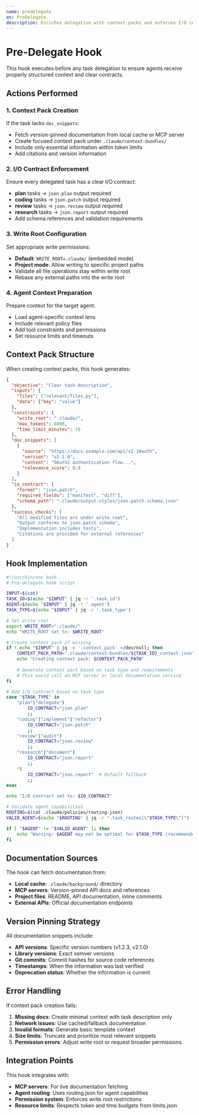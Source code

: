 ```yaml
---
name: predelegate  
on: PreDelegate
description: Enriches delegation with context packs and enforces I/O contracts
---
```


# Pre-Delegate Hook

This hook executes before any task delegation to ensure agents receive properly structured context and clear contracts.

## Actions Performed

### 1. Context Pack Creation
If the task lacks `doc_snippets`:
- Fetch version-pinned documentation from local cache or MCP server
- Create focused context pack under `.claude/context-bundles/`
- Include only essential information within token limits
- Add citations and version information

### 2. I/O Contract Enforcement
Ensure every delegated task has a clear I/O contract:
- **plan** tasks → `json.plan` output required
- **coding** tasks → `json.patch` output required  
- **review** tasks → `json.review` output required
- **research** tasks → `json.report` output required
- Add schema references and validation requirements

### 3. Write Root Configuration
Set appropriate write permissions:
- **Default**: `WRITE_ROOT=.claude/` (embedded mode)
- **Project mode**: Allow writing to specific project paths
- Validate all file operations stay within write root
- Rebase any external paths into the write root

### 4. Agent Context Preparation
Prepare context for the target agent:
- Load agent-specific context lens
- Include relevant policy files
- Add tool constraints and permissions
- Set resource limits and timeouts

## Context Pack Structure

When creating context packs, this hook generates:

```json
{
  "objective": "Clear task description",
  "inputs": {
    "files": ["relevant/files.py"],
    "data": {"key": "value"}
  },
  "constraints": {
    "write_root": ".claude/",
    "max_tokens": 6000,
    "time_limit_minutes": 10
  },
  "doc_snippets": [
    {
      "source": "https://docs.example.com/api/v2.1#auth",
      "version": "v2.1.0",
      "content": "OAuth2 authentication flow...",
      "relevance_score": 0.9
    }
  ],
  "io_contract": {
    "format": "json.patch",
    "required_fields": ["manifest", "diff"],
    "schema_path": ".claude/output-styles/json.patch.schema.json"
  },
  "success_checks": [
    "All modified files are under write_root",
    "Output conforms to json.patch schema", 
    "Implementation includes tests",
    "Citations are provided for external references"
  ]
}
```

## Hook Implementation

```bash
#!/usr/bin/env bash
# Pre-delegate hook script

INPUT=$(cat)
TASK_ID=$(echo "$INPUT" | jq -r '.task_id')
AGENT=$(echo "$INPUT" | jq -r '.agent')
TASK_TYPE=$(echo "$INPUT" | jq -r '.task_type')

# Set write root
export WRITE_ROOT=".claude/"
echo "WRITE_ROOT set to: $WRITE_ROOT"

# Create context pack if missing
if ! echo "$INPUT" | jq -e '.context_pack' >/dev/null; then
    CONTEXT_PACK_PATH=".claude/context-bundles/${TASK_ID}_context.json"
    echo "Creating context pack: $CONTEXT_PACK_PATH"
    
    # Generate context pack based on task type and requirements
    # This would call an MCP server or local documentation service
fi

# Add I/O contract based on task type
case "$TASK_TYPE" in
    "plan"|"delegate") 
        IO_CONTRACT="json.plan"
        ;;
    "coding"|"implement"|"refactor")
        IO_CONTRACT="json.patch" 
        ;;
    "review"|"audit")
        IO_CONTRACT="json.review"
        ;;
    "research"|"document")
        IO_CONTRACT="json.report"
        ;;
    *)
        IO_CONTRACT="json.report"  # Default fallback
        ;;
esac

echo "I/O contract set to: $IO_CONTRACT"

# Validate agent capabilities
ROUTING=$(cat .claude/policies/routing.json)
VALID_AGENT=$(echo "$ROUTING" | jq -r ".task_routes[\"$TASK_TYPE\"]")

if [ "$AGENT" != "$VALID_AGENT" ]; then
    echo "Warning: $AGENT may not be optimal for $TASK_TYPE (recommended: $VALID_AGENT)"
fi
```

## Documentation Sources

The hook can fetch documentation from:
- **Local cache**: `.claude/background/` directory
- **MCP servers**: Version-pinned API docs and references
- **Project files**: README, API documentation, inline comments
- **External APIs**: Official documentation endpoints

## Version Pinning Strategy

All documentation snippets include:
- **API versions**: Specific version numbers (v1.2.3, v2.1.0)
- **Library versions**: Exact semver versions
- **Git commits**: Commit hashes for source code references  
- **Timestamps**: When the information was last verified
- **Deprecation status**: Whether the information is current

## Error Handling

If context pack creation fails:
1. **Missing docs**: Create minimal context with task description only
2. **Network issues**: Use cached/fallback documentation
3. **Invalid formats**: Generate basic template context
4. **Size limits**: Truncate and prioritize most relevant snippets
5. **Permission errors**: Adjust write root or request broader permissions

## Integration Points

This hook integrates with:
- **MCP servers**: For live documentation fetching
- **Agent routing**: Uses routing.json for agent capabilities
- **Permission system**: Enforces write root restrictions
- **Resource limits**: Respects token and time budgets from limits.json